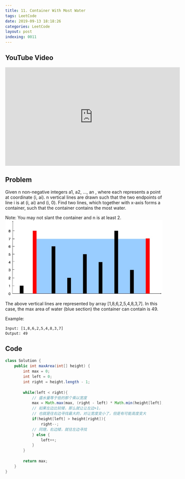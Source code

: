 ```yaml
---
title: 11. Container With Most Water
tags: LeetCode
date: 2019-09-13 18:18:26
categories: LeetCode
layout: post
indexing: 0011
---
```


## YouTube Video

<iframe width="560" height="315" src="https://www.youtube.com/embed/lK8fEghxJ0c" frameborder="0" allow="accelerometer; autoplay; encrypted-media; gyroscope; picture-in-picture" allowfullscreen></iframe>

## Problem

Given n non-negative integers a1, a2, ..., an , where each represents a point at coordinate (i, ai). n vertical lines are drawn such that the two endpoints of line i is at (i, ai) and (i, 0). Find two lines, which together with x-axis forms a container, such that the container contains the most water.

Note: You may not slant the container and n is at least 2.
![image tooltip here](./assets/11.jpg)

The above vertical lines are represented by array [1,8,6,2,5,4,8,3,7]. In this case, the max area of water (blue section) the container can contain is 49.

Example:

```
Input: [1,8,6,2,5,4,8,3,7]
Output: 49
```

## Code

```java
class Solution {
    public int maxArea(int[] height) {
        int max = 0;
        int left = 0;
        int right = height.length - 1;

        while(left < right){
            // 盛水量等于低的那个乘以宽度
            max = Math.max(max, (right - left) * Math.min(height[left], height[right]));
            // 如果左边比较矮，那么就让让左边+1，
            // 也就是往右边寻找最大的，对让宽度变小了，但是有可能高度变大
            if(height[left] > height[right]){
                right--;
            // 同理，右边矮，就往左边寻找
            } else {
                left++;
            }
        }

        return max;
    }
}
```
